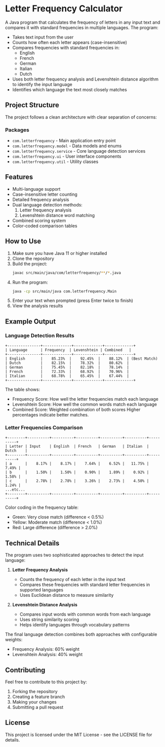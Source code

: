 # Letter Frequency Calculator

A Java program that calculates the frequency of letters in any input text and compares it with standard frequencies in multiple languages. The program:
- Takes text input from the user
- Counts how often each letter appears (case-insensitive)
- Compares frequencies with standard frequencies in:
  - English
  - French
  - German
  - Italian
  - Dutch
- Uses both letter frequency analysis and Levenshtein distance algorithm to identify the input language
- Identifies which language the text most closely matches

## Project Structure
The project follows a clean architecture with clear separation of concerns:

### Packages
- `com.letterfrequency` - Main application entry point
- `com.letterfrequency.model` - Data models and enums
- `com.letterfrequency.service` - Core language detection services
- `com.letterfrequency.ui` - User interface components
- `com.letterfrequency.util` - Utility classes

## Features
- Multi-language support
- Case-insensitive letter counting
- Detailed frequency analysis
- Dual language detection methods:
  1. Letter frequency analysis
  2. Levenshtein distance word matching
- Combined scoring system
- Color-coded comparison tables

## How to Use
1. Make sure you have Java 11 or higher installed
2. Clone the repository
3. Build the project:
   ```bash
   javac src/main/java/com/letterfrequency/**/*.java
   ```
4. Run the program:
   ```bash
   java -cp src/main/java com.letterfrequency.Main
   ```
5. Enter your text when prompted (press Enter twice to finish)
6. View the analysis results

## Example Output

### Language Detection Results
```
+---------------+-------------+-------------+-------------+
| Language      | Frequency  | Levenshtein | Combined   |
+---------------+-------------+-------------+-------------+
| English       |    85.23%  |    92.45%  |    88.12%  | (Best Match)
| Dutch         |    82.15%  |    78.32%  |    80.62%  |
| German        |    75.45%  |    82.18%  |    78.14%  |
| French        |    72.33%  |    68.92%  |    70.96%  |
| Italian       |    68.78%  |    65.45%  |    67.44%  |
+---------------+-------------+-------------+-------------+
```
The table shows:
- Frequency Score: How well the letter frequencies match each language
- Levenshtein Score: How well the common words match each language
- Combined Score: Weighted combination of both scores
Higher percentages indicate better matches.

### Letter Frequencies Comparison
```
+--------+----------+----------+----------+----------+----------+----------+
| Letter | Input    | English  | French   | German   | Italian  | Dutch    |
+--------+----------+----------+----------+----------+----------+----------+
| a      |    8.17% |    8.17% |    7.64% |    6.52% |   11.75% |    7.49% |
| b      |    1.50% |    1.50% |    0.90% |    1.89% |    0.92% |    1.58% |
| c      |    2.78% |    2.78% |    3.26% |    2.73% |    4.50% |    1.24% |
...etc...
+--------+----------+----------+----------+----------+----------+----------+
```
Color coding in the frequency table:
- Green: Very close match (difference < 0.5%)
- Yellow: Moderate match (difference < 1.0%)
- Red: Large difference (difference > 2.0%)

## Technical Details
The program uses two sophisticated approaches to detect the input language:

1. **Letter Frequency Analysis**
   - Counts the frequency of each letter in the input text
   - Compares these frequencies with standard letter frequencies in supported languages
   - Uses Euclidean distance to measure similarity

2. **Levenshtein Distance Analysis**
   - Compares input words with common words from each language
   - Uses string similarity scoring
   - Helps identify languages through vocabulary patterns

The final language detection combines both approaches with configurable weights:
- Frequency Analysis: 60% weight
- Levenshtein Analysis: 40% weight

## Contributing
Feel free to contribute to this project by:
1. Forking the repository
2. Creating a feature branch
3. Making your changes
4. Submitting a pull request

## License
This project is licensed under the MIT License - see the LICENSE file for details.
